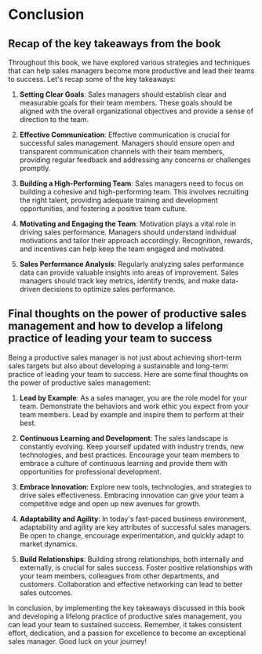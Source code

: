 Conclusion
==========

Recap of the key takeaways from the book
----------------------------------------

Throughout this book, we have explored various strategies and techniques that can help sales managers become more productive and lead their teams to success. Let's recap some of the key takeaways:

1. **Setting Clear Goals**: Sales managers should establish clear and measurable goals for their team members. These goals should be aligned with the overall organizational objectives and provide a sense of direction to the team.

2. **Effective Communication**: Effective communication is crucial for successful sales management. Managers should ensure open and transparent communication channels with their team members, providing regular feedback and addressing any concerns or challenges promptly.

3. **Building a High-Performing Team**: Sales managers need to focus on building a cohesive and high-performing team. This involves recruiting the right talent, providing adequate training and development opportunities, and fostering a positive team culture.

4. **Motivating and Engaging the Team**: Motivation plays a vital role in driving sales performance. Managers should understand individual motivations and tailor their approach accordingly. Recognition, rewards, and incentives can help keep the team engaged and motivated.

5. **Sales Performance Analysis**: Regularly analyzing sales performance data can provide valuable insights into areas of improvement. Sales managers should track key metrics, identify trends, and make data-driven decisions to optimize sales performance.

Final thoughts on the power of productive sales management and how to develop a lifelong practice of leading your team to success
---------------------------------------------------------------------------------------------------------------------------------

Being a productive sales manager is not just about achieving short-term sales targets but also about developing a sustainable and long-term practice of leading your team to success. Here are some final thoughts on the power of productive sales management:

1. **Lead by Example**: As a sales manager, you are the role model for your team. Demonstrate the behaviors and work ethic you expect from your team members. Lead by example and inspire them to perform at their best.

2. **Continuous Learning and Development**: The sales landscape is constantly evolving. Keep yourself updated with industry trends, new technologies, and best practices. Encourage your team members to embrace a culture of continuous learning and provide them with opportunities for professional development.

3. **Embrace Innovation**: Explore new tools, technologies, and strategies to drive sales effectiveness. Embracing innovation can give your team a competitive edge and open up new avenues for growth.

4. **Adaptability and Agility**: In today's fast-paced business environment, adaptability and agility are key attributes of successful sales managers. Be open to change, encourage experimentation, and quickly adapt to market dynamics.

5. **Build Relationships**: Building strong relationships, both internally and externally, is crucial for sales success. Foster positive relationships with your team members, colleagues from other departments, and customers. Collaboration and effective networking can lead to better sales outcomes.

In conclusion, by implementing the key takeaways discussed in this book and developing a lifelong practice of productive sales management, you can lead your team to sustained success. Remember, it takes consistent effort, dedication, and a passion for excellence to become an exceptional sales manager. Good luck on your journey!
